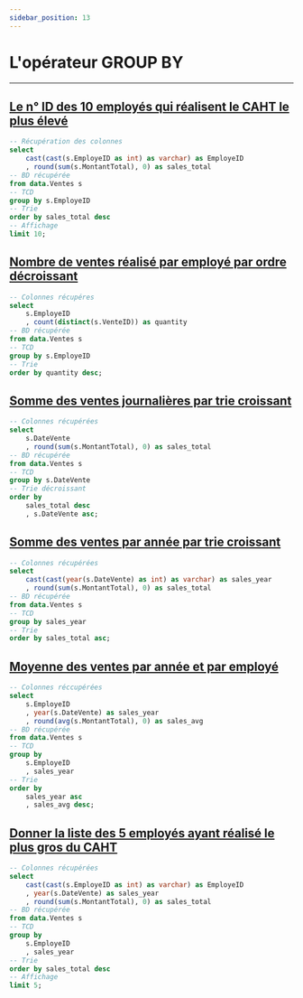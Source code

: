 ```yaml
---
sidebar_position: 13
---
```


# L'opérateur GROUP BY

---

## <u>Le n° ID des 10 employés qui réalisent le CAHT le plus élevé</u>

<!-- Requête SQL -->

```sql ex1
-- Récupération des colonnes
select
    cast(cast(s.EmployeID as int) as varchar) as EmployeID
    , round(sum(s.MontantTotal), 0) as sales_total
-- BD récupérée
from data.Ventes s
-- TCD
group by s.EmployeID
-- Trie
order by sales_total desc
-- Affichage
limit 10;
```

<!-- Table -->

<DataTable data={ex1} rowShading=true totalRow=true>
    <Column id=EmployeID title="N° Employe" fmt=## align=center totalAgg="Total"/>
    <Column id=sales_total title="Montant des ventes" align=center totalAgg=sum fmt='# ### " €"' contentType=colorscale scaleColor='cyan'/>
</DataTable>

<!-- Graphique -->

<BarChart
data={ex1}
x=EmployeID
y=sales_total
swapXY=true
title="Les 10 meilleurs employés"
subtitle="Classement par n° ID des employés"
labels=true
yFmt='# ### " €"'
chartAreaHeight=300
fillColor='cyan'
/>

## <u>Nombre de ventes réalisé par employé par ordre décroissant</u>

<!-- Requête SQL -->

```sql ex2
-- Colonnes récupéres
select
    s.EmployeID
    , count(distinct(s.VenteID)) as quantity
-- BD récupérée
from data.Ventes s
-- TCD
group by s.EmployeID
-- Trie
order by quantity desc;
```

<!-- Table -->

<DataTable data={ex2} search=true rowShading=true totalRow=true rows=8>
    <Column id=EmployeID align=center title="N° Employe" totalAgg="Total des quantités vendues"/>
    <Column id=quantity align=center title="Quantite" fmt='# ###' totalAgg=sum contentType=colorscale colorScale='green'/>
</DataTable>

## <u>Somme des ventes journalières par trie croissant</u>

<!-- Requête SQL -->

```sql ex3
-- Colonnes récupérées
select
    s.DateVente
    , round(sum(s.MontantTotal), 0) as sales_total
-- BD récupérée
from data.Ventes s
-- TCD
group by s.DateVente
-- Trie décroissant
order by
    sales_total desc
    , s.DateVente asc;
```

<!-- Table -->
<DataTable data={ex3} search=true rows=15 rowShading=true totalRow=true>
    <Column id=DateVente align=center title=Date totalAgg="Total des ventes" fmt='dd/mm/yyyy'/>
    <Column id=sales_total title="Montant des ventes" align=center totalAgg=sum fmt='# ### " €"' contentType=colorscale scaleColor='orange'/>
</DataTable>

<!-- Graphique -->

<LineChart data={ex3} x=DateVente y=sales_total yFmt='# ### " €"' lineColor='orange' title='Ventes journalières' chartAreaHeight=300>
    <ReferenceLine y=20000 label='Objectif'/>
    <ReferenceArea xMin='2020-03-01' xMax='2020-04-30' label='Covid'/>
</LineChart>

## <u>Somme des ventes par année par trie croissant</u>

<!-- Requête SQL -->

```sql ex4
-- Colonnes récupérées
select
    cast(cast(year(s.DateVente) as int) as varchar) as sales_year
    , round(sum(s.MontantTotal), 0) as sales_total
-- BD récupérée
from data.Ventes s
-- TCD
group by sales_year
-- Trie
order by sales_total asc;
```

<!-- Table -->

<DataTable data={ex4} rowShading=true totalRow=true>
    <Column id=sales_year align=center title=Annee totalAgg="Total des ventes réalisées" fmt='###'/>
    <Column id=sales_total align=center title="CAHT realise" totalAgg=sum fmt='# ### " €"' contentType=colorscale scaleColor=yellow/>
</DataTable>

<!-- Graphique -->

<BarChart
data={ex4}
x=sales_year
y=sales_total
title="Cumul des ventes par année"
labels=true
yFmt='# ### " €"'
fillColor='yellow'
/>

## <u>Moyenne des ventes par année et par employé</u>

<!-- Requête SQL -->

```sql ex5
-- Colonnes réccupérées
select
    s.EmployeID
    , year(s.DateVente) as sales_year
    , round(avg(s.MontantTotal), 0) as sales_avg
-- BD récupérée
from data.Ventes s
-- TCD
group by
    s.EmployeID
    , sales_year
-- Trie
order by
    sales_year asc
    , sales_avg desc;
```

<!-- Table -->
<DataTable data={ex5} search=true rowShading=true totalRow=true rows=12>
    <Column id=EmployeID align=center title="N° employe" totalAgg=""/>
    <Column id=sales_year align=center title=Annee totalAgg="Ventes moyennes" fmt='###'/>
    <Column id=sales_avg align=center title="CAHT realise" totalAgg=mean fmt='# ### " €"' contentType=colorscale scaleColor=brown/>
</DataTable>

## <u>Donner la liste des 5 employés ayant réalisé le plus gros du CAHT</u>

<!-- Requête SQL -->

```sql ex6
-- Colonnes récupérées
select
    cast(cast(s.EmployeID as int) as varchar) as EmployeID
    , year(s.DateVente) as sales_year
    , round(sum(s.MontantTotal), 0) as sales_total
-- BD récupérée
from data.Ventes s
-- TCD
group by
    s.EmployeID
    , sales_year
-- Trie
order by sales_total desc
-- Affichage
limit 5;
```

<!-- Table -->

<DataTable data={ex6} rowShading=true totalRow=true>
    <Column id=EmployeID align=center title="N° employe" totalAgg=""/>
    <Column id=sales_year align=center title=Annee fmt=### totalAgg="Total des ventes réalisées"/>
    <Column id=sales_total align=center title=CAHT fmt='# ### " €"' totalAgg=sum contentType=colorscale scaleColor=blue/>
</DataTable>

<!-- Graphique -->

<BarChart
data={ex6}
x=EmployeID
y=sales_total
title="Employés top 5"
subtitle="Classement par n° ID des employés"
labels=true
yFmt='# ### " €"'
fillColor='blue'
xAxisTitle=true
/>

